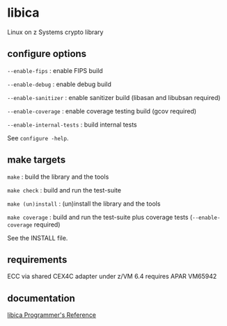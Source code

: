 # libica

Linux on z Systems crypto library


## configure options

`--enable-fips` : enable FIPS build

`--enable-debug` : enable debug build

`--enable-sanitizer` : enable sanitizer build (libasan and libubsan required)

`--enable-coverage` : enable coverage testing build (gcov required)

`--enable-internal-tests` : build internal tests

See `configure -help`.


## make targets

`make` : build the library and the tools

`make check` : build and run the test-suite

`make (un)install` : (un)install the library and the tools

`make coverage` : build and run the test-suite plus coverage tests (`--enable-coverage` required)

See the INSTALL file.


## requirements

ECC via shared CEX4C adapter under z/VM 6.4 requires APAR VM65942


## documentation

[libica Programmer's Reference](https://www.ibm.com/support/knowledgecenter/en/linuxonibm/com.ibm.linux.z.lxci/lxci_linuxonz.html)
